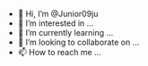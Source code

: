 - 👋 Hi, I’m @Junior09ju
- 👀 I’m interested in ...
- 🌱 I’m currently learning ...
- 💞️ I’m looking to collaborate on ...
- 📫 How to reach me ...

<!---
Junior09ju/Junior09ju is a ✨ special ✨ repository because its `README.md` (this file) appears on your GitHub profile.
You can click the Preview link to take a look at your changes.
--->
